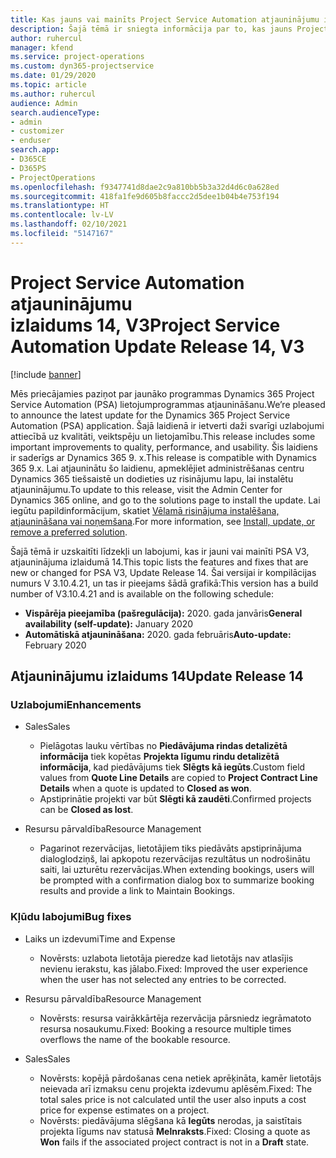 ```yaml
---
title: Kas jauns vai mainīts Project Service Automation atjauninājumu izlaidumā 14, V3
description: Šajā tēmā ir sniegta informācija par to, kas jauns Project Service Automation atjauninājuma izlaidumā 14, 3. versijā
author: ruhercul
manager: kfend
ms.service: project-operations
ms.custom: dyn365-projectservice
ms.date: 01/29/2020
ms.topic: article
ms.author: ruhercul
audience: Admin
search.audienceType:
- admin
- customizer
- enduser
search.app:
- D365CE
- D365PS
- ProjectOperations
ms.openlocfilehash: f9347741d8dae2c9a810bb5b3a32d4d6c0a628ed
ms.sourcegitcommit: 418fa1fe9d605b8faccc2d5dee1b04b4e753f194
ms.translationtype: HT
ms.contentlocale: lv-LV
ms.lasthandoff: 02/10/2021
ms.locfileid: "5147167"
---
```

# <a name="project-service-automation-update-release-14-v3"></a><span data-ttu-id="6382d-103">Project Service Automation atjauninājumu izlaidums 14, V3</span><span class="sxs-lookup"><span data-stu-id="6382d-103">Project Service Automation Update Release 14, V3</span></span>

[!include [banner](../includes/psa-now-project-operations.md)]

<span data-ttu-id="6382d-104">Mēs priecājamies paziņot par jaunāko programmas Dynamics 365 Project Service Automation (PSA) lietojumprogrammas atjaunināšanu.</span><span class="sxs-lookup"><span data-stu-id="6382d-104">We’re pleased to announce the latest update for the Dynamics 365 Project Service Automation (PSA) application.</span></span> <span data-ttu-id="6382d-105">Šajā laidienā ir ietverti daži svarīgi uzlabojumi attiecībā uz kvalitāti, veiktspēju un lietojamību.</span><span class="sxs-lookup"><span data-stu-id="6382d-105">This release includes some important improvements to quality, performance, and usability.</span></span> <span data-ttu-id="6382d-106">Šis laidiens ir saderīgs ar Dynamics 365 9. x.</span><span class="sxs-lookup"><span data-stu-id="6382d-106">This release is compatible with Dynamics 365 9.x.</span></span> <span data-ttu-id="6382d-107">Lai atjauninātu šo laidienu, apmeklējiet administrēšanas centru Dynamics 365 tiešsaistē un dodieties uz risinājumu lapu, lai instalētu atjauninājumu.</span><span class="sxs-lookup"><span data-stu-id="6382d-107">To update to this release, visit the Admin Center for Dynamics 365 online, and go to the solutions page to install the update.</span></span> <span data-ttu-id="6382d-108">Lai iegūtu papildinformācijum, skatiet [Vēlamā risinājuma instalēšana, atjaunināšana vai noņemšana](https://docs.microsoft.com/power-platform/admin/install-remove-preferred-solution).</span><span class="sxs-lookup"><span data-stu-id="6382d-108">For more information, see [Install, update, or remove a preferred solution](https://docs.microsoft.com/power-platform/admin/install-remove-preferred-solution).</span></span>

<span data-ttu-id="6382d-109">Šajā tēmā ir uzskaitīti līdzekļi un labojumi, kas ir jauni vai mainīti PSA V3, atjauninājuma izlaidumā 14.</span><span class="sxs-lookup"><span data-stu-id="6382d-109">This topic lists the features and fixes that are new or changed for PSA V3, Update Release 14.</span></span> <span data-ttu-id="6382d-110">Šai versijai ir kompilācijas numurs V 3.10.4.21, un tas ir pieejams šādā grafikā:</span><span class="sxs-lookup"><span data-stu-id="6382d-110">This version has a build number of V3.10.4.21 and is available on the following schedule:</span></span>

- <span data-ttu-id="6382d-111">**Vispārēja pieejamība (pašregulācija):** 2020. gada janvāris</span><span class="sxs-lookup"><span data-stu-id="6382d-111">**General availability (self-update):** January 2020</span></span>
- <span data-ttu-id="6382d-112">**Automātiskā atjaunināšana:** 2020. gada februāris</span><span class="sxs-lookup"><span data-stu-id="6382d-112">**Auto-update:** February 2020</span></span>

## <a name="update-release-14"></a><span data-ttu-id="6382d-113">Atjauninājumu izlaidums 14</span><span class="sxs-lookup"><span data-stu-id="6382d-113">Update Release 14</span></span>

### <a name="enhancements"></a><span data-ttu-id="6382d-114">Uzlabojumi</span><span class="sxs-lookup"><span data-stu-id="6382d-114">Enhancements</span></span>

- <span data-ttu-id="6382d-115">Sales</span><span class="sxs-lookup"><span data-stu-id="6382d-115">Sales</span></span>

     - <span data-ttu-id="6382d-116">Pielāgotas lauku vērtības no **Piedāvājuma rindas detalizētā informācija** tiek kopētas **Projekta līgumu rindu detalizētā informācija**, kad piedāvājums tiek **Slēgts kā iegūts**.</span><span class="sxs-lookup"><span data-stu-id="6382d-116">Custom field values from **Quote Line Details** are copied to **Project Contract Line Details** when a quote is updated to **Closed as won**.</span></span>
     - <span data-ttu-id="6382d-117">Apstiprinātie projekti var būt **Slēgti kā zaudēti**.</span><span class="sxs-lookup"><span data-stu-id="6382d-117">Confirmed projects can be **Closed as lost**.</span></span>

- <span data-ttu-id="6382d-118">Resursu pārvaldība</span><span class="sxs-lookup"><span data-stu-id="6382d-118">Resource Management</span></span>

     - <span data-ttu-id="6382d-119">Pagarinot rezervācijas, lietotājiem tiks piedāvāts apstiprinājuma dialoglodziņš, lai apkopotu rezervācijas rezultātus un nodrošinātu saiti, lai uzturētu rezervācijas.</span><span class="sxs-lookup"><span data-stu-id="6382d-119">When extending bookings, users will be prompted with a confirmation dialog box to summarize booking results and provide a link to Maintain Bookings.</span></span>


### <a name="bug-fixes"></a><span data-ttu-id="6382d-120">Kļūdu labojumi</span><span class="sxs-lookup"><span data-stu-id="6382d-120">Bug fixes</span></span>

- <span data-ttu-id="6382d-121">Laiks un izdevumi</span><span class="sxs-lookup"><span data-stu-id="6382d-121">Time and Expense</span></span>

     - <span data-ttu-id="6382d-122">Novērsts: uzlabota lietotāja pieredze kad lietotājs nav atlasījis nevienu ierakstu, kas jālabo.</span><span class="sxs-lookup"><span data-stu-id="6382d-122">Fixed: Improved the user experience when the user has not selected any entries to be corrected.</span></span>

- <span data-ttu-id="6382d-123">Resursu pārvaldība</span><span class="sxs-lookup"><span data-stu-id="6382d-123">Resource Management</span></span>

     - <span data-ttu-id="6382d-124">Novērsts: resursa vairākkārtēja rezervācija pārsniedz iegrāmatoto resursa nosaukumu.</span><span class="sxs-lookup"><span data-stu-id="6382d-124">Fixed: Booking a resource multiple times overflows the name of the bookable resource.</span></span>

- <span data-ttu-id="6382d-125">Sales</span><span class="sxs-lookup"><span data-stu-id="6382d-125">Sales</span></span>

     - <span data-ttu-id="6382d-126">Novērsts: kopējā pārdošanas cena netiek aprēķināta, kamēr lietotājs neievada arī izmaksu cenu projekta izdevumu aplēsēm.</span><span class="sxs-lookup"><span data-stu-id="6382d-126">Fixed: The total sales price is not calculated until the user also inputs a cost price for expense estimates on a project.</span></span>
     - <span data-ttu-id="6382d-127">Novērsts: piedāvājuma slēgšana kā **Iegūts** nerodas, ja saistītais projekta līgums nav statusā **Melnraksts**.</span><span class="sxs-lookup"><span data-stu-id="6382d-127">Fixed: Closing a quote as **Won** fails if the associated project contract is not in a **Draft** state.</span></span>

